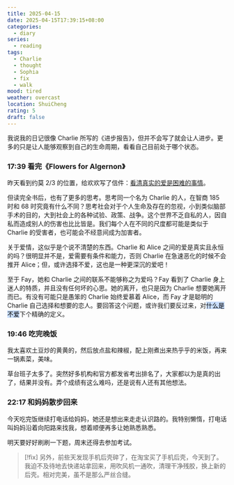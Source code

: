 ```yaml
---
title: 2025-04-15
date: 2025-04-15T17:39:15+08:00
categories:
  - diary
series:
  - reading
tags:
  - Charlie
  - thought
  - Sophia
  - fix
  - walk
mood: tired
weather: overcast
location: ShuiCheng
rating: 5
draft: false
---
```

我说我的日记很像 Charlie 所写的《进步报告》，但并不会写了就会让人进步。更多的只是让人能够观察到自己的生命周期，看看自己目前处于哪个状态。

### 17:39 看完《Flowers for Algernon》

昨天看到约莫 2/3 的位置，给欢欢写了信件：[看清真实的爱是困难的事情](../../../letter/letter_202504142002.md)。

但读完全书后，也有了更多的思考。思考同一个名为 Charlie 的人，在智商 185 时和 68 时究竟有什么不同？思考社会对于个人生命及存在的忽视，小到类似脑部手术的目的，大到社会上的各种试验、政策、战争。这个世界不乏自私的人，因自私而造成别人的伤害也比比皆是。我们每个人在不同的尺度都可能是类似于 Charlie 的受害者，也可能会不经意间成为加害者。

关于爱情，这似乎是个说不清楚的东西。Charlie 和 Alice 之间的爱是真实且永恒的吗？很明显并不是，爱需要有条件和能力，否则 Charlie 在急速恶化的时候不会推开 Alice；但，或许选择不爱，这也是一种更深沉的爱吧！

至于 Fay，她和 Charlie 之间的联系不能够称之为爱吗？Fay 看到了 Charlie 身上迷人的特质，并且没有任何坏的心思。她的离开，也只是因为 Charlie 想要她离开而已。有没有可能只是愚笨的 Charlie 始终爱慕着 Alice，而 Fay 才是聪明的 Charlie 自己选择和想要的恋人。要回答这个问题，或许我们要反过来，对<mark style="background: #ADCCFFA6;">什么是不爱</mark>下个精确的定义。

### 19:46 吃完晚饭

我太喜欢土豆炒的黄黄的，然后放点盐和辣椒，配上刚煮出来热乎乎的米饭，再来一锅素菜，美味。

草台班子太多了。突然好多机构和官方都发省考出排名了，大家都以为是真的出了，结果并没有。弄个成绩有这么难吗，还是说有人还有其他想法。
### 22:17 和妈妈散步回来

今天吃完饭继续打电话给妈妈，她还是想出来走走认识路的。我特别懒惰，打电话叫妈妈沿着向阳路来找我，想着顺便再多让她熟悉熟悉。

明天要好好刷刷一下题，周末还得去参加考试。

> [!fix]
> 另外，前些天发现手机后壳碎了，在淘宝买了手机后壳，今天到了。我迫不及待地去快递站拿回来，用吹风机一通吹，清理干净残胶，换上新的后壳。相对完美，虽不是那么严丝合缝。
